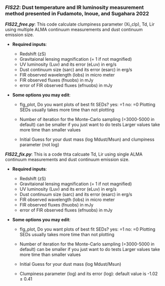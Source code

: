 ### *FIS22*: Dust temperature and IR luminosity measurement method presented in Fudamoto, Inoue, and Sugahara 2022


*__FIS22_free.py__*: This code calculate clumpiness parameter (Xi_clp), Td, Lir using multiple ALMA continuum measurements and dust continuum emission size.

- **Required inputs**:
    - Redshift (zS)
    - Gravitaional lensing magnification (= 1 if not magnified)
    - UV luminosity (Luv) and its error (eLuv) in erg/s
    - Dust continuum size (sarc) and its error (esarc) in erg/s
    - FIR observed wavelength (lobs) in micro meter
    - FIR observed fluxes (fnuobs) in mJy
    - error of FIR observed fluxes (efnuobs) in mJy

- **Some options you may edit**:
    - flg_plot, Do you want plots of best fit SEDs? yes: =1 no: =0
Plotting SEDs usually takes more time than not plotting

    - Number of iteration for the Monte-Carlo sampling (=3000-5000 in default) can be smaller if you just want to do tests
Larger values take more time than smaller values

    - Initial Guess for your dust mass (log Mdust/Msun) and clumpiness parameter (not log)

*__FIS22_fix.py__*: This is a code thta calcuate Td, Lir using single ALMA continuum measurements and dust continuum emission size.

- **Required inputs**:
    - Redshift (zS)
    - Gravitaional lensing magnification (= 1 if not magnified)
    - UV luminosity (Luv) and its error (eLuv) in erg/s
    - Dust continuum size (sarc) and its error (esarc) in erg/s
    - FIR observed wavelength (lobs) in micro meter
    - FIR observed fluxes (fnuobs) in mJy
    - error of FIR observed fluxes (efnuobs) in mJy

- **Some options you may edit**:
    - flg_plot, Do you want plots of best fit SEDs? yes: =1 no: =0
    Plotting SEDs usually takes more time than not plotting

    - Number of iteration for the Monte-Carlo sampling (=3000-5000 in default) can be smaller if you just want to do tests
    Larger values take more time than smaller values

    - Initial Guess for your dust mass (log Mdust/Msun)
    - Clumpiness parameter (log) and its error (log): default value is -1.02 $\pm$ 0.41

